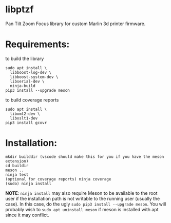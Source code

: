 # libptzf

Pan Tilt Zoom Focus library for custom Marlin 3d printer firmware.

# Requirements:

to build the library
```
sudo apt install \
  libboost-log-dev \
  libboost-system-dev \
  libserial-dev \
  ninja-build
pip3 install --upgrade meson
```

to build coverage reports
```
sudo apt install \
  libxml2-dev \
  libxslt1-dev
pip3 install gcovr
```

# Installation:

```
mkdir builddir (vscode should make this for you if you have the meson extension)
cd buildir
meson ..
ninja test
(optional for coverage reports) ninja coverage
(sudo) ninja install
```

**NOTE**: `ninja install` may also require Meson to be available to the root user if
the installation path is not writable to the running user (usually the case).
In this case, do the ugly `sudo pip3 install --upgrade meson`. You will probably
wish to `sudo apt uninstall meson` if meson is installed with apt since it may
conflict.